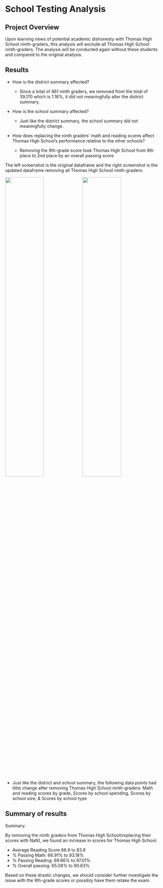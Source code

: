 # School Testing Analysis 

## Project Overview
Upon learning news of potential academic dishonesty with Thomas High School ninth-graders, this analysis will exclude all Thomas High School ninth-graders. The analysis will be conducted again without these students and compared to the original analysis. 

## Results

* How is the district summary affected? 
  * Since a total of 461 ninth graders, we removed from the total of 39,170 which is 1.18%, it did not meaningfully alter the district summary.

* How is the school summary affected? 
  *  Just like the district summary, the school summary did not meaningfully change.

* How does replacing the ninth graders’ math and reading scores affect Thomas High School’s performance relative to the other schools? 
  * Removing the 9th-grade score took Thomas High School from 8th place to 2nd place by an overall passing score

The left screenshot is the original dataframe and the right screenshot is the updated dataframe removing all Thomas High School ninth-graders:

<img src="https://raw.githubusercontent.com/hdolci/school-district-analysis/main/Resources/original_per_school_summary_before_REPLACE.png" width="50%" height="50%"/><img src="https://raw.githubusercontent.com/hdolci/school-district-analysis/main/Resources/original_per_school_summary_after_REPLACE.png" width="50%" height="50%"/>


* Just like the district and school summary, the following data points had little change after removing Thomas High School ninth-graders: Math and reading scores by grade, Scores by school spending, Scores by school size, & Scores by school type

## Summary of results

Summary: 

By removing the ninth graders from Thomas High School(replacing their scores with NaN), we found an increase in scores for Thomas High School:

* Average Reading Score 66.9 to 83.8
* % Passing Math: 66.91% to  93.18%
* % Passing Reading: 69.66% to 97.01%
* % Overall passing: 65.08% to 90.63%

Based on these drastic changes, we should consider further investigate the issue with the 9th-grade scores or possibly have them retake the exam.
